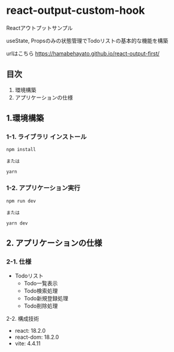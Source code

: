 # react-output-custom-hook

Reactアウトプットサンプル

useState, Propsのみの状態管理でTodoリストの基本的な機能を構築

urlはこちら https://hamabehayato.github.io/react-output-first/

## 目次
1. 環境構築
2. アプリケーションの仕様

## 1.環境構築

### 1-1. ライブラリ インストール

```
npm install

または

yarn
```

### 1-2. アプリケーション実行

```
npm run dev

または

yarn dev
```

## 2. アプリケーションの仕様

### 2-1. 仕様
- Todoリスト
  - Todo一覧表示
  - Todo検索処理
  - Todo新規登録処理
  - Todo削除処理

2-2. 構成技術
- react: 18.2.0
- react-dom: 18.2.0
- vite: 4.4.11
